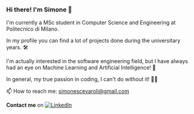 ### Hi there! I'm Simone 🚀

I'm currently a MSc student in Computer Science and Engineering at Politecnico di Milano.

In my profile you can find a lot of projects done during the universitary years. 🛠️

I'm actually interested in the software engineering field, but I have always had an eye on Machine Learning and Artificial Intelligence! 🤖

In general, my true passion in coding, I can't do without it! 👨‍💻

📫 How to reach me: simonescevaroli@gmail.com


**Contact me** on [![LinkedIn](https://img.shields.io/badge/-LinkedIn-blue?style=flat&logo=Linkedin&logoColor=white)](https://www.linkedin.com/in/simonescevaroli/)

<!--
**simonescevaroli/simonescevaroli** is a ✨ _special_ ✨ repository because its `README.md` (this file) appears on your GitHub profile.

Here are some ideas to get you started:

- 🔭 I’m currently working on ...
- 🌱 I’m currently learning ...
- 👯 I’m looking to collaborate on ...
- 🤔 I’m looking for help with ...
- 💬 Ask me about ...
- 📫 How to reach me: ...
- 😄 Pronouns: ...
- ⚡ Fun fact: ...
-->
